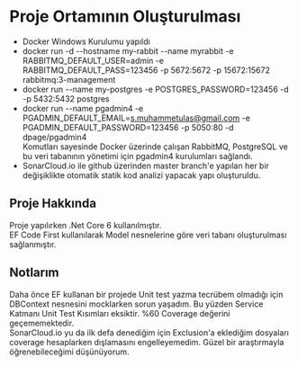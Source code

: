 # Proje Ortamının Oluşturulması 
  - Docker Windows Kurulumu yapıldı  
  - docker run -d --hostname my-rabbit --name myrabbit -e RABBITMQ_DEFAULT_USER=admin -e RABBITMQ_DEFAULT_PASS=123456 -p 5672:5672 -p 15672:15672 rabbitmq:3-management  
  - docker run --name my-postgres -e POSTGRES_PASSWORD=123456 -d -p 5432:5432 postgres  
  - docker run --name pgadmin4 -e PGADMIN_DEFAULT_EMAIL=s.muhammetulas@gmail.com -e PGADMIN_DEFAULT_PASSWORD=123456 -p 5050:80 -d dpage/pgadmin4  
Komutları sayesinde Docker üzerinde çalışan RabbitMQ, PostgreSQL ve bu veri tabanının yönetimi için pgadmin4 kurulumları sağlandı.  
- SonarCloud.io ile github üzerinden master branch'e yapılan her bir değişiklikte otomatik statik kod analizi yapacak yapı oluşturuldu.    
## Proje Hakkında
Proje yapılırken .Net Core 6 kullanılmıştır.  
EF Code First kullanılarak Model nesnelerine göre veri tabanı oluşturulması sağlanmıştır.  
## Notlarım
Daha önce EF kullanan bir projede Unit test yazma tecrübem olmadığı için DBContext nesnesini mocklarken sorun yaşadım. Bu yüzden Service Katmanı Unit Test Kısımları eksiktir. %60 Coverage değerini geçememektedir.  
SonarCloud.io yu da ilk defa denediğim için Exclusion'a eklediğim dosyaları coverage hesaplarken dışlamasını engelleyemedim. Güzel bir araştırmayla öğrenebileceğimi düşünüyorum.  
